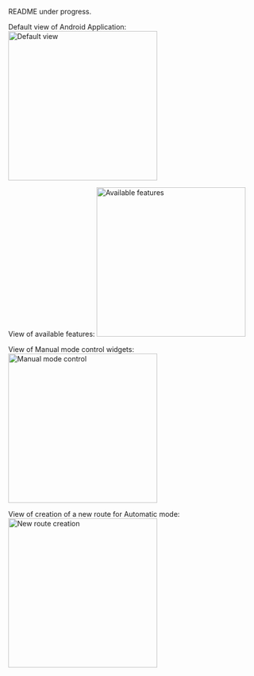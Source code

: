 README under progress.


Default view of Android Application:
<img src="https://github.com/user-attachments/assets/dcc276bd-7df4-4a42-9f32-29d8aa732e27" alt="Default view" width="300"/>

View of available features:
<img src="https://github.com/user-attachments/assets/fab1ee81-4edf-4554-9647-fbee8f659f35" alt="Available features" width="300"/>

View of Manual mode control widgets:
<img src="https://github.com/user-attachments/assets/0a371c22-5e0a-46f4-b78f-a553587074d5" alt="Manual mode control" width="300"/>

View of creation of a new route for Automatic mode:
<img src="https://github.com/user-attachments/assets/db112e0d-7873-4267-8c2f-bd1d32843571" alt="New route creation" width="300"/>

